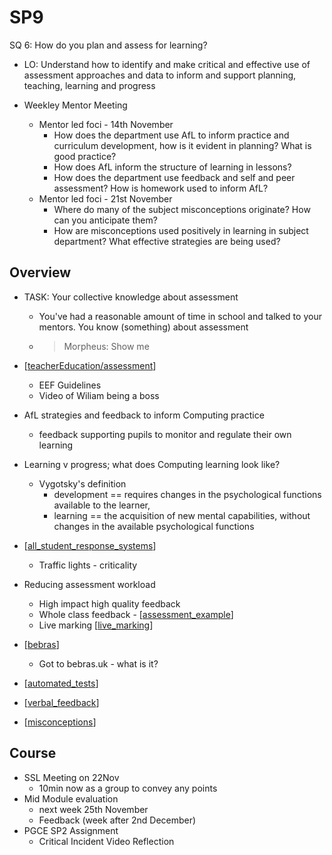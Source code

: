 SP9
===

SQ 6: How do you plan and assess for learning?
* LO: Understand how to identify and make critical and effective use of assessment approaches and data to inform and support planning, teaching, learning and progress

* Weekley Mentor Meeting
    * Mentor led foci - 14th November
        * How does the department use AfL to inform practice and curriculum development, how is it evident in planning?  What is good practice?
        * How does AfL inform the structure of learning in lessons?
        * How does the department use feedback and self and peer assessment? How is homework used to inform AfL?
    * Mentor led foci - 21st November
        * Where do many of the subject misconceptions originate? How can you anticipate them?
        * How are misconceptions used positively in learning in subject department? What effective strategies are being used?

Overview
--------

* TASK: Your collective knowledge about assessment
    * You've had a reasonable amount of time in school and talked to your mentors. You know (something) about assessment
    * > Morpheus: Show me

* [[teacherEducation/assessment]]
    * EEF Guidelines
    * Video of Wiliam being a boss
* AfL strategies and feedback to inform Computing practice
    * feedback supporting pupils to monitor and regulate their own learning
* Learning v progress; what does Computing learning look like?
    * Vygotsky's definition
        * development == requires changes in the psychological functions available to the learner, 
        * learning == the acquisition of new mental capabilities, without changes in the available psychological functions
* [[all_student_response_systems]]
    * Traffic lights - criticality
* Reducing assessment workload
    * High impact high quality feedback
    * Whole class feedback - [[assessment_example]]
    * Live marking [[live_marking]]
* [[bebras]]
    * Got to bebras.uk - what is it?
* [[automated_tests]]
* [[verbal_feedback]]
* [[misconceptions]]


Course
------
* SSL Meeting on 22Nov
    * 10min now as a group to convey any points
* Mid Module evaluation 
    * next week 25th November
    * Feedback (week after 2nd December)
* PGCE SP2 Assignment
    * Critical Incident Video Reflection




[//begin]: # "Autogenerated link references for markdown compatibility"
[teacherEducation/assessment]: assessment.md "Formative Assessment"
[all_student_response_systems]: all_student_response_systems.md "all_student_response_systems"
[assessment_example]: assessment_example.md "assessment_example"
[live_marking]: live_marking.md "Live Marking"
[bebras]: bebras.md "bebras"
[automated_tests]: automated_tests.md "automated_tests"
[verbal_feedback]: verbal_feedback.md "verbal_feedback"
[misconceptions]: misconceptions.md "Misconceptions"
[//end]: # "Autogenerated link references"